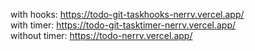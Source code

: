 with hooks: https://todo-git-taskhooks-nerrv.vercel.app/  
with timer: https://todo-git-tasktimer-nerrv.vercel.app/  
without timer: https://todo-nerrv.vercel.app/

